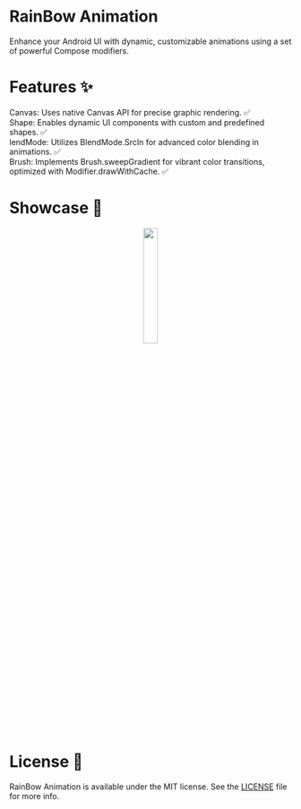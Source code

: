 # RainBow Animation
Enhance your Android UI with dynamic, customizable animations using a set of powerful Compose modifiers.

# Features ✨
Canvas: Uses native Canvas API for precise graphic rendering. ✅<br/>
Shape: Enables dynamic UI components with custom and predefined shapes. ✅<br/>
lendMode: Utilizes BlendMode.SrcIn for advanced color blending in animations. ✅<br/>
Brush: Implements Brush.sweepGradient for vibrant color transitions, optimized with Modifier.drawWithCache. ✅<br/>

# Showcase 🚀 

<p align="center">

  <img src="https://github.com/ahmetufan/ComposeAnimation/assets/100429928/8ff34163-ef1b-46f4-9ccd-c4ebdb9367d5" width="23%" />

</p>


# License  :page_with_curl:<br/>
RainBow Animation is available under the MIT  license. See the [LICENSE](https://github.com/ahmetufan/RainBowAnimation/blob/master/LICENSE) file for more info.





